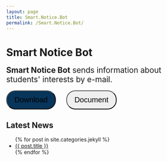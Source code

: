 ```yaml
---
layout: page
title: Smart.Notice.Bot
permalink: /Smart.Notice.Bot/
---
```


# Smart Notice Bot
<div style="font-size: 1.3rem">
<b>Smart Notice Bot</b> sends information about students' interests by e-mail.
</div>
<br>
<button type="button" style="background-color:#08355a; border-radius: 1.5rem; padding: 0.75rem 1.25rem;
    font-size: 1.25rem; margin-right: 1.5rem;" class="btn btn-primary" onclick="location.href='https://github.com/Smart-Notice-Bot/Smart.Notice.Bot'">Download <i class="fas fa-arrow-circle-down"></i></button>
<button type="button" style="border-radius: 1.5rem; padding: 0.75rem 1.25rem; font-size: 1.25rem;" class="btn btn-primary" onclick="location.href='https://smart-notice-bot.readthedocs.io/en/main/'">Document <i class="fas fa-arrow-right"></i></button>

## Latest News
 <ul>
  {% for post in site.categories.jekyll %}
    <li>
      <a href="{{ post.url }}">{{ post.title }}</a>
    </li>
  {% endfor %}
</ul>

